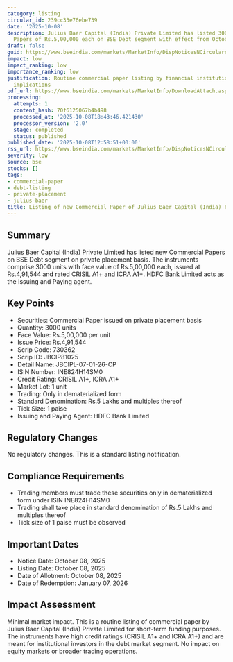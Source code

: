 ```yaml
---
category: listing
circular_id: 239cc33e76ebe739
date: '2025-10-08'
description: Julius Baer Capital (India) Private Limited has listed 3000 Commercial
  Papers of Rs.5,00,000 each on BSE Debt segment with effect from October 08, 2025.
draft: false
guid: https://www.bseindia.com/markets/MarketInfo/DispNoticesNCirculars.aspx?Noticeid={D14318DD-663D-46AE-AEF2-C54BF507A3B8}&noticeno=20251008-42&dt=10/08/2025&icount=42&totcount=67&flag=0
impact: low
impact_ranking: low
importance_ranking: low
justification: Routine commercial paper listing by financial institution with no market-wide
  implications
pdf_url: https://www.bseindia.com/markets/MarketInfo/DownloadAttach.aspx?id=20251008-42&attachedId=
processing:
  attempts: 1
  content_hash: 70f6125067b4b498
  processed_at: '2025-10-08T18:43:46.421430'
  processor_version: '2.0'
  stage: completed
  status: published
published_date: '2025-10-08T12:58:51+00:00'
rss_url: https://www.bseindia.com/markets/MarketInfo/DispNoticesNCirculars.aspx?Noticeid={D14318DD-663D-46AE-AEF2-C54BF507A3B8}&noticeno=20251008-42&dt=10/08/2025&icount=42&totcount=67&flag=0
severity: low
source: bse
stocks: []
tags:
- commercial-paper
- debt-listing
- private-placement
- julius-baer
title: Listing of new Commercial Paper of Julius Baer Capital (India) Private Limited
---
```


## Summary

Julius Baer Capital (India) Private Limited has listed new Commercial Papers on BSE Debt segment on private placement basis. The instruments comprise 3000 units with face value of Rs.5,00,000 each, issued at Rs.4,91,544 and rated CRISIL A1+ and ICRA A1+. HDFC Bank Limited acts as the Issuing and Paying agent.

## Key Points

- Securities: Commercial Paper issued on private placement basis
- Quantity: 3000 units
- Face Value: Rs.5,00,000 per unit
- Issue Price: Rs.4,91,544
- Scrip Code: 730362
- Scrip ID: JBCIP81025
- Detail Name: JBCIPL-07-01-26-CP
- ISIN Number: INE824H14SM0
- Credit Rating: CRISIL A1+, ICRA A1+
- Market Lot: 1 unit
- Trading: Only in dematerialized form
- Standard Denomination: Rs.5 Lakhs and multiples thereof
- Tick Size: 1 paise
- Issuing and Paying Agent: HDFC Bank Limited

## Regulatory Changes

No regulatory changes. This is a standard listing notification.

## Compliance Requirements

- Trading members must trade these securities only in dematerialized form under ISIN INE824H14SM0
- Trading shall take place in standard denomination of Rs.5 Lakhs and multiples thereof
- Tick size of 1 paise must be observed

## Important Dates

- Notice Date: October 08, 2025
- Listing Date: October 08, 2025
- Date of Allotment: October 08, 2025
- Date of Redemption: January 07, 2026

## Impact Assessment

Minimal market impact. This is a routine listing of commercial paper by Julius Baer Capital (India) Private Limited for short-term funding purposes. The instruments have high credit ratings (CRISIL A1+ and ICRA A1+) and are meant for institutional investors in the debt market segment. No impact on equity markets or broader trading operations.